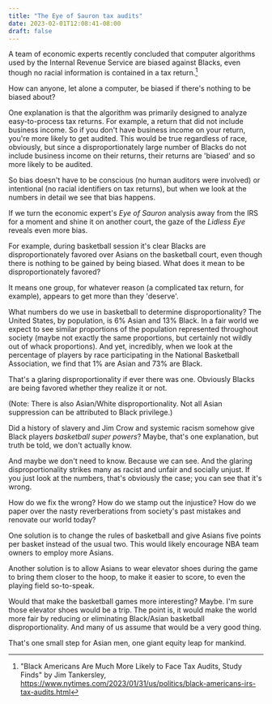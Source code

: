 ```yaml
---
title: "The Eye of Sauron tax audits"
date: 2023-02-01T12:08:41-08:00
draft: false
---
```



A team of economic experts recently concluded that computer
algorithms used by the Internal Revenue Service are biased against
Blacks, even though no racial information is contained in a tax
return.[^1]

How can anyone, let alone a computer, be biased if there's nothing to be
biased about?

One explanation is that the algorithm was primarily designed to analyze
easy-to-process tax returns. For example, a return that did not include
business income. So if you don't have business income on your return,
you're more likely to get audited. This would be true regardless of
race, obviously, but since a disproportionately large number of Blacks
do not include business income on their returns, their returns are
'biased' and so more likely to be audited.

So bias doesn't have to be conscious (no human auditors were
involved) or intentional (no racial identifiers on tax returns), but
when we look at the numbers in detail we see that bias happens.

If we turn the economic expert's _Eye of Sauron_ analysis away from
the IRS for a moment and shine it on another court, the gaze of the _Lidless
Eye_ reveals even more bias.

For example, during basketball session it's clear Blacks are
disproportionately favored over Asians on the basketball court, even
though there is nothing to be gained by being biased. What does it mean
to be disproportionately favored?

It means one group, for whatever reason (a complicated tax return, for
example), appears to get more than they 'deserve'.

What numbers do we use in basketball to determine disproportionality?
The United States, by population, is 6% Asian and 13% Black. In a
fair world we expect to see similar proportions of the population
represented throughout society (maybe not exactly the same
proportions, but certainly not wildly out of whack proportions). And
yet, incredibly, when we look at the percentage of players by race
participating in the National Basketball Association, we find that 1%
are Asian and 73% are Black.

That's a glaring disproportionality if ever there was one. Obviously
Blacks are being favored whether they realize it or not.

(Note: There is also Asian/White disproportionality. Not all Asian
suppression can be attributed to Black privilege.)

Did a history of slavery and Jim Crow and systemic racism somehow
give Black players _basketball super powers_? Maybe, that's one
explanation, but truth be told, we don't actually know.

And maybe we don't need to know. Because we can see. And the glaring
disproportionality strikes many as racist and unfair and socially
unjust. If you just look at the numbers, that's obviously the case;
you can see that it's wrong.

How do we fix the wrong? How do we stamp out the injustice? How do we
paper over the nasty reverberations from society's past mistakes and
renovate our world today?

One solution is to change the rules of basketball and give Asians
five points per basket instead of the usual two. This would likely
encourage NBA team owners to employ more Asians.

Another solution is to allow Asians to wear elevator shoes during the
game to bring them closer to the hoop, to make it easier to score, to
even the playing field so-to-speak.

Would that make the basketball games more interesting? Maybe. I'm
sure those elevator shoes would be a trip. The point is, it would
make the world more fair by reducing or eliminating Black/Asian
basketball disproportionality. And many of us assume that would be a
very good thing.

That's one small step for Asian men, one giant equity leap for mankind.


[^1]: "Black Americans Are Much More Likely to Face Tax Audits, Study
Finds" by Jim Tankersley,
https://www.nytimes.com/2023/01/31/us/politics/black-americans-irs-tax-audits.html
